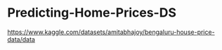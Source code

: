 # Predicting-Home-Prices-DS

https://www.kaggle.com/datasets/amitabhajoy/bengaluru-house-price-data/data
